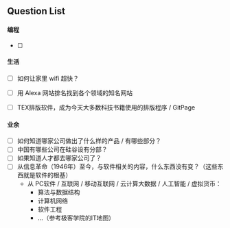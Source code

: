 

## Question List



#### 编程

+ [ ] 



#### 生活

+ [ ] 如何让家里 wifi 超快？
+ [ ] 用 Alexa 网站排名找到各个领域的知名网站
+ [ ] TEX排版软件，成为今天大多数科技书籍使用的排版程序 / GitPage



#### 业余

+ [ ] 如何知道哪家公司做出了什么样的产品 / 有哪些部分？
+ [ ] 中国有哪些公司在硅谷设有分部？
+ [ ] 如果知道人才都去哪家公司了？
+ [ ] 从信息革命（1946年）至今，与软件相关的内容，什么东西没有变？（这些东西就是软件的根基）
  + 从 PC软件 / 互联网 / 移动互联网 / 云计算大数据 / 人工智能 / 虚拟货币：
    + 算法与数据结构
    + 计算机网络
    + 软件工程
    + ...（参考极客学院的IT地图）